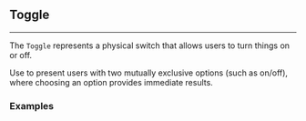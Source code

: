 ## Toggle

----

The `Toggle` represents a physical switch that allows users to turn things on or off.

Use to present users with two mutually exclusive options (such as on/off), where choosing an option provides immediate results.

### Examples

